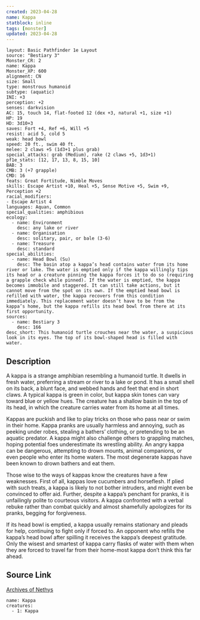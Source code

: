 ```yaml
---
created: 2023-04-28
name: Kappa
statblock: inline
tags: [monster]
updated: 2023-04-28
---
```

```statblock
layout: Basic Pathfinder 1e Layout
source: "Bestiary 3"
Monster_CR: 2
name: Kappa
Monster_XP: 600
alignment: CN
size: Small
type: monstrous humanoid
subtype: (aquatic)
INI: +3
perception: +2
senses: darkvision
AC: 15, touch 14, flat-footed 12 (dex +3, natural +1, size +1)
HP: 19
HD: 3d10+3
saves: Fort +4, Ref +6, Will +5
resist: acid 5, cold 5
weak: head bowl
speed: 20 ft., swim 40 ft.
melee: 2 claws +5 (1d3+1 plus grab)
special_attacks: grab (Medium), rake (2 claws +5, 1d3+1)
pf1e_stats: [12, 17, 13, 8, 15, 10]
BAB: 3
CMB: 3 (+7 grapple)
CMD: 16
feats: Great Fortitude, Nimble Moves
skills: Escape Artist +10, Heal +5, Sense Motive +5, Swim +9, Perception +2
racial_modifiers:
- Escape Artist 4
languages: Aquan, Common
special_qualities: amphibious
ecology:
  - name: Environment
    desc: any lake or river
  - name: Organisation
    desc: solitary, pair, or bale (3-6)
  - name: Treasure
    desc: standard
special_abilities:
  - name: Head Bowl (Su)
    desc: The basin atop a kappa’s head contains water from its home river or lake. The water is emptied only if the kappa willingly tips its head or a creature pinning the kappa forces it to do so (requiring a grapple check while pinned). If the water is emptied, the kappa becomes immobile and staggered. It can still take actions, but it cannot move from the spot on its own. If the emptied head bowl is refilled with water, the kappa recovers from this condition immediately. This replacement water doesn’t have to be from the kappa’s home, but the kappa refills its head bowl from there at its first opportunity.
sources:
  - name: Bestiary 3
    desc: 166
desc_short: This humanoid turtle crouches near the water, a suspicious look in its eyes. The top of its bowl-shaped head is filled with water.
```
## Description
A kappa is a strange amphibian resembling a humanoid turtle. It dwells in fresh water, preferring a stream or river to a lake or pond. It has a small shell on its back, a blunt face, and webbed hands and feet that end in short claws. A typical kappa is green in color, but kappa skin tones can vary toward blue or yellow hues. The creature has a shallow basin in the top of its head, in which the creature carries water from its home at all times.

Kappas are puckish and like to play tricks on those who pass near or swim in their home. Kappa pranks are usually harmless and annoying, such as peeking under robes, stealing a bathers’ clothing, or pretending to be an aquatic predator. A kappa might also challenge others to grappling matches, hoping potential foes underestimate its wrestling ability. An angry kappa can be dangerous, attempting to drown mounts, animal companions, or even people who enter its home waters. The most degenerate kappas have been known to drown bathers and eat them.

Those wise to the ways of kappas know the creatures have a few weaknesses. First of all, kappas love cucumbers and horseflesh. If plied with such treats, a kappa is likely to not bother intruders, and might even be convinced to offer aid. Further, despite a kappa’s penchant for pranks, it is unfailingly polite to courteous visitors. A kappa confronted with a verbal rebuke rather than combat quickly and almost shamefully apologizes for its pranks, begging for forgiveness.

If its head bowl is emptied, a kappa usually remains stationary and pleads for help, continuing to fight only if forced to. An opponent who refills the kappa’s head bowl after spilling it receives the kappa’s deepest gratitude. Only the wisest and smartest of kappa carry flasks of water with them when they are forced to travel far from their home-most kappa don’t think this far ahead.
## Source Link
[Archives of Nethys](https://aonprd.com/MonsterDisplay.aspx?ItemName=Kappa)
```encounter-table
name: Kappa
creatures:
  - 1: Kappa
```
